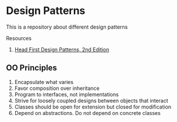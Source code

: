# Design Patterns

This is a repository about different design patterns

Resources
1. [Head First Design Patterns, 2nd Edition](https://www.oreilly.com/library/view/head-first-design/9781492077992/)

## OO Principles
1. Encapsulate what varies
2. Favor composition over inheritance
3. Program to interfaces, not implementations
4. Strive for loosely coupled designs between objects that interact
5. Classes should be open for extension but closed for modification
6. Depend on abstractions. Do not depend on concrete classes
